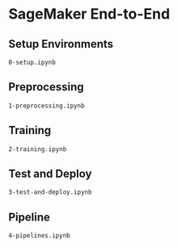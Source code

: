 # SageMaker End-to-End

## Setup Environments
`0-setup.ipynb`

## Preprocessing 
`1-preprocessing.ipynb`

## Training
`2-training.ipynb`

## Test and Deploy
`3-test-and-deploy.ipynb`

## Pipeline
`4-pipelines.ipynb`